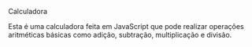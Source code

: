 Calculadora

Esta é uma calculadora feita em JavaScript que pode realizar operações aritméticas básicas como adição, subtração, multiplicação e divisão.
